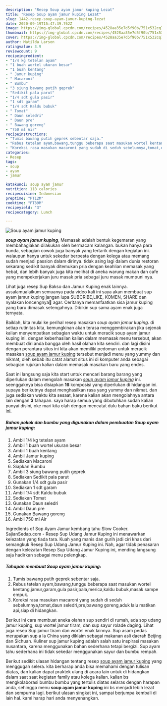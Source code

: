 ```yaml
---
description: "Resep Soup ayam jamur kuping Lezat"
title: "Resep Soup ayam jamur kuping Lezat"
slug: 1442-resep-soup-ayam-jamur-kuping-lezat
date: 2020-09-19T15:47:39.762Z
image: https://img-global.cpcdn.com/recipes/4528aa35e7d5f90b/751x532cq70/soup-ayam-jamur-kuping-foto-resep-utama.jpg
thumbnail: https://img-global.cpcdn.com/recipes/4528aa35e7d5f90b/751x532cq70/soup-ayam-jamur-kuping-foto-resep-utama.jpg
cover: https://img-global.cpcdn.com/recipes/4528aa35e7d5f90b/751x532cq70/soup-ayam-jamur-kuping-foto-resep-utama.jpg
author: Matilda Larson
ratingvalue: 3.9
reviewcount: 9
recipeingredient:
- "1/4 kg tetelan ayam"
- "1 buah wortel ukuran besar"
- "1 buah kentang"
- " Jamur kuping"
- " Macaroni"
- " Bumbu"
- "3 siung bawang putih geprek"
- "Sedikit pala parut"
- "1/4 sdt gula pasir"
- "1 sdt garam"
- "1/4 sdt Kaldu bubuk"
- " Tomat"
- " Daun seledri"
- " Daun pre"
- " Bawang goreng"
- "750 ml Air"
recipeinstructions:
- "Tumis bawang putih geprek sebentar saja."
- "Rebus tetelan ayam,bawang,tunggu beberapa saat masukan wortel kentang,jamur,garam,gula pasir,pala,merica,kaldu bubuk,masak sampe empuk."
- "Koreksi rasa masukan macaroni yang sudah di seduh sebelumnya,tomat,daun seledri,pre,bawang goreng,aduk lalu matikan api,siap di hidangkan."
categories:
- Resep
tags:
- soup
- ayam
- jamur

katakunci: soup ayam jamur 
nutrition: 118 calories
recipecuisine: Indonesian
preptime: "PT12M"
cooktime: "PT39M"
recipeyield: "3"
recipecategory: Lunch

---
```



![Soup ayam jamur kuping](https://img-global.cpcdn.com/recipes/4528aa35e7d5f90b/751x532cq70/soup-ayam-jamur-kuping-foto-resep-utama.jpg)

<b><i>soup ayam jamur kuping</i></b>, Memasak adalah bentuk kegemaran yang membahagiakan dilakukan oleh bermacam kalangan. bukan hanya para bunda, sebagian cowok juga banyak yang tertarik dengan kegiatan ini. walaupun hanya untuk sekedar berpesta dengan kolega atau memang sudah menjadi passion dalam dirinya. tidak asing lagi dalam dunia restoran sekarang sedikit banyak ditemukan pria dengan keahlian memasak yang hebat, dan lebih banyak juga kita melihat di aneka warung makan dan cafe yang mempekerjakan juru masak pria sebagai juru masak mumpuni nya.

Lihat juga resep Sup Bakso dan Jamur Kuping enak lainnya. assalamualaikum semuanya pada video kali ini saya akan membuat sup ayam jamur kuping jangan lupa SUBCRIBE,LIKE, KOMEN, SHARE dan nyalakan loncengnya🔔 agar. Ceritanya memanfaatkan sisa jamur kuping yang baru dimasak setengahnya. Dibikin sup sama ayam enak juga ternyata.

Baiklah, kita mulai ke perihal resep masakan <i>soup ayam jamur kuping</i>. di setiap rutinitas kita, kemungkinan akan terasa menggembirakan jika sejenak kalian menyempatkan sebagian waktu untuk meracik soup ayam jamur kuping ini. dengan keberhasilan kalian dalam memasak menu tersebut, akan membuat diri anda bangga oleh hasil olahan kita sendiri. dan lagi disini dengan perantara situs ini kita akan memiliki pedoman untuk meracik masakan <u>soup ayam jamur kuping</u> tersebut menjadi menu yang yummy dan nikmat, oleh sebab itu catat alamat situs ini di komputer anda sebagai sebagian rujukan kalian dalam memasak masakan baru yang endes.


Saat ini langsung saja kita start untuk mencari barang barang yang diperlukan dalam mengolah masakan <u><i>soup ayam jamur kuping</i></u> ini. seenggaknya bisa disiapkan <b>16</b> komposisi yang diperlukan di hidangan ini. supaya berikutnya dapat menghasilkan rasa yang yummy dan nikmat. dan juga sediakan waktu kita sesaat, karena kalian akan mengolahnya antara lain dengan <b>3</b> tahapan. saya harap semua yang dibutuhkan sudah kalian punyai disini, oke mari kita olah dengan mencatat dulu bahan baku berikut ini.

<!--inarticleads1-->

##### Bahan pokok dan bumbu yang digunakan dalam pembuatan Soup ayam jamur kuping:

1. Ambil 1/4 kg tetelan ayam
1. Ambil 1 buah wortel ukuran besar
1. Ambil 1 buah kentang
1. Ambil  Jamur kuping
1. Sediakan  Macaroni
1. Siapkan  Bumbu
1. Ambil 3 siung bawang putih geprek
1. Sediakan Sedikit pala parut
1. Gunakan 1/4 sdt gula pasir
1. Sediakan 1 sdt garam
1. Ambil 1/4 sdt Kaldu bubuk
1. Sediakan  Tomat
1. Gunakan  Daun seledri
1. Ambil  Daun pre
1. Gunakan  Bawang goreng
1. Ambil 750 ml Air


Ingredients of Sop Ayam Jamur kembang tahu Slow Cooker. SajianSedap.com - Resep Sup Udang Jamur Kuping ini menawarkan kelezatan yang tiada tara. Kuah yang manis dan gurih jadi ciri khas dari semangkuk Resep Sup Udang Jamur Kuping ini. Nah, agar tidak penasaran dengan kelezatan Resep Sup Udang Jamur Kuping ini, mending langsung saja hadirkan sebagai menu pelengkap. 

<!--inarticleads2-->

##### Tahapan membuat Soup ayam jamur kuping:

1. Tumis bawang putih geprek sebentar saja.
1. Rebus tetelan ayam,bawang,tunggu beberapa saat masukan wortel kentang,jamur,garam,gula pasir,pala,merica,kaldu bubuk,masak sampe empuk.
1. Koreksi rasa masukan macaroni yang sudah di seduh sebelumnya,tomat,daun seledri,pre,bawang goreng,aduk lalu matikan api,siap di hidangkan.


Berikut ini cara membuat aneka olahan sup sendiri di rumah, ada sop udang jamur kuping, sup wortel jamur tiram, dan sup sayur rolade daging. Lihat juga resep Sup jamur tiram dan wortel enak lainnya. Sup asam pedas merupakan sup a la China yang diklaim sebagai makanan asli daerah Beijing dan Sichuan. Kuliner sup jamur kuping adalah salah satu inspirasi masakan nusantara, karena menggunakan bahan sederhana tetapi bergizi. Sup ayam tahu sederhana ini tidak sekedar menggunakan sayur dan bumbu rempah. 

Berikut sedikit ulasan hidangan tentang resep <u>soup ayam jamur kuping</u> yang menggugah selera. kita berharap anda bisa memahami dengan tulisan diatas, dan kalian dapat praktek ulang di acara lain untuk di hidangkan dalam saat saat kegiatan family atau kolega kalian. kalian bs mengkolaborasi bumbu bumbu yang tertulis diatas selaras dengan harapan anda, sehingga menu <b>soup ayam jamur kuping</b> ini bs menjadi lebih lezat dan sempurna lagi. berikut ulasan singkat ini, sampai berjumpa kembali di lain hal. kami harap hari anda menyenangkan.
